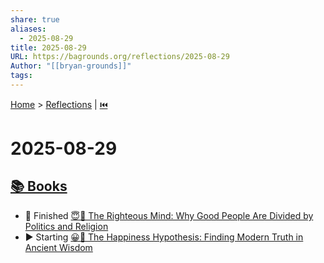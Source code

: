 ```yaml
---
share: true
aliases:
  - 2025-08-29
title: 2025-08-29
URL: https://bagrounds.org/reflections/2025-08-29
Author: "[[bryan-grounds]]"
tags:
---
```

[Home](../index.md) > [Reflections](./index.md) | [⏮️](./2025-08-28.md)  
# 2025-08-29  
## [📚 Books](../books/index.md)  
- 🏁 Finished [😇🧠 The Righteous Mind: Why Good People Are Divided by Politics and Religion](../books/the-righteous-mind.md)  
- ▶️ Starting [😀📜 The Happiness Hypothesis: Finding Modern Truth in Ancient Wisdom](../books/the-happiness-hypothesis-finding-modern-truth-in-ancient-wisdom.md)  
